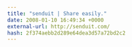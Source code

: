 ```yaml
---
title: "senduit | Share easily."
date: 2008-01-10 16:49:34 +0000
external-url: http://senduit.com/
hash: 2f374aebb2d289e64dea3d57a72bd2c2
---
```



